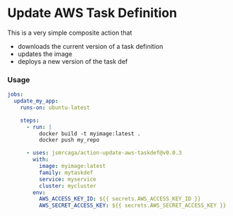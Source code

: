 # Update AWS Task Definition

This is a very simple composite action that
* downloads the current version of a task definition
* updates the image
* deploys a new version of the task def

### Usage
```yaml
jobs:
  update_my_app:
    runs-on: ubuntu-latest

    steps:
      - run: |
          docker build -t myimage:latest .
          docker push my_repo

      - uses: jsmrcaga/action-update-aws-taskdef@v0.0.3
        with:
          image: myimage:latest
          family: mytaskdef
          service: myservice
          cluster: mycluster
        env:
          AWS_ACCESS_KEY_ID: ${{ secrets.AWS_ACCESS_KEY_ID }}
          AWS_SECRET_ACCESS_KEY: ${{ secrets.AWS_SECRET_ACCESS_KEY }}

```
